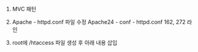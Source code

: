 1. MVC 패턴

2. Apache - httpd.conf 파일 수정
Apache24 - conf - httpd.conf
162, 272 라인

3. root에 /htaccess 파일 생성 후 아래 내용 삽입